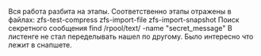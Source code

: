Вся работа разбита на этапы. Соответственно этапы отражены в файлах:
zfs-test-compress
zfs-import-file
zfs-import-snapshot
Поиск секретного сообщения
find /rpool/text/ -name "secret_message"
В листенге не стал переделывать нашел по другому. Было интересно что лежит в снапшете.
